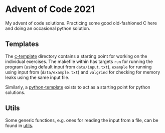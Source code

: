 # Advent of Code 2021

My advent of code solutions. Practicing some good old-fashioned C here and doing
an occasional python solution.

## Templates

The [c-template](c-template) directory contains a starting point for working on the
individual exercises. The makefile within has targets `run` for running the
program (using default input from `data/input.txt`), `example` for running
using input from (`data/example.txt`) and `valgrind` for checking for memory
leaks using the same input file.

Similarly, a [python-template](python-template) exists to act as a starting point
for python solutions.

## Utils

Some generic functions, e.g. ones for reading the input from a file, can be
found in [utils](utils).
